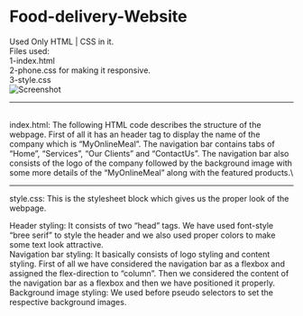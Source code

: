 # Food-delivery-Website
Used Only HTML | CSS in it.\
Files used:\
1-index.html\
2-phone.css for making it responsive.\
3-style.css\
![Screenshot](https://user-images.githubusercontent.com/76509849/173742071-74598c5e-1bb8-4636-862e-aceffa243b8f.jpg)

<hr>
<br>
index.html: The following HTML code describes the structure of the webpage. First of all it has an header tag to display the name of the company which is “MyOnlineMeal”. The navigation bar contains tabs of “Home”, “Services”, “Our Clients” and “ContactUs”. The navigation bar also consists of the logo of the company followed by the background image with some more details of the “MyOnlineMeal” along with the featured products.\
<br>
<hr>
style.css: This is the stylesheet block which gives us the proper look of the webpage.

Header styling: It consists of two “head” tags. We have used font-style “bree serif” to style the header and we also used proper colors to make some text look attractive.\
Navigation bar styling: It basically consists of logo styling and content styling. First of all we have considered the navigation bar as a flexbox and assigned the flex-direction to “column”. Then we considered the content of the navigation bar as a flexbox and then we have positioned it properly.\
Background image styling: We used before pseudo selectors to set the respective background images.


